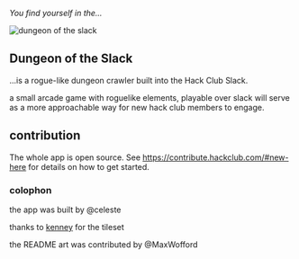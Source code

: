 _You find yourself in the..._

![dungeon of the slack](https://cloud-omtzct4qa-hack-club-bot.vercel.app/0untitled_artwork_2.png)

## Dungeon of the Slack

...is a rogue-like dungeon crawler built into the Hack Club Slack.

a small arcade game with roguelike elements, playable over slack
will serve as a more approachable way for new hack club members to engage.

## contribution

The whole app is open source. See https://contribute.hackclub.com/#new-here for details on how to get started.

### colophon

the app was built by @celeste

thanks to [kenney](https://kenney.nl/assets/micro-roguelike) for the tileset

the README art was contributed by @MaxWofford
